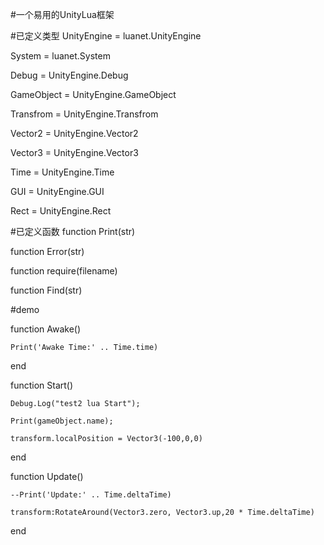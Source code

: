#一个易用的UnityLua框架

#已定义类型
UnityEngine		= luanet.UnityEngine

System			= luanet.System

Debug			= UnityEngine.Debug

GameObject		= UnityEngine.GameObject

Transfrom		= UnityEngine.Transfrom

Vector2			= UnityEngine.Vector2

Vector3			= UnityEngine.Vector3

Time			= UnityEngine.Time

GUI				= UnityEngine.GUI

Rect			= UnityEngine.Rect

#已定义函数
function Print(str)

function Error(str)

function require(filename)

function Find(str)

#demo

function Awake()

	Print('Awake Time:' .. Time.time)
    
end

function Start()

	Debug.Log("test2 lua Start");
    
	Print(gameObject.name);
    
	transform.localPosition = Vector3(-100,0,0)
    
end

function Update()

	--Print('Update:' .. Time.deltaTime)
    
	transform:RotateAround(Vector3.zero, Vector3.up,20 * Time.deltaTime)
    
end